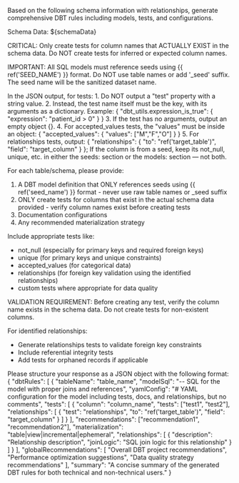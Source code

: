 Based on the following schema information with relationships, generate comprehensive DBT rules including models, tests, and configurations.

Schema Data: ${schemaData}

CRITICAL: Only create tests for column names that ACTUALLY EXIST in the schema data. Do NOT create tests for inferred or expected column names.

IMPORTANT: All SQL models must reference seeds using {{ ref('SEED_NAME') }} format. Do NOT use table names or add '_seed' suffix. The seed name will be the sanitized dataset name.

 In the JSON output, for tests:
    1. Do NOT output a "test" property with a string value.
    2. Instead, the test name itself must be the key, with its arguments as a dictionary.
      Example: { "dbt_utils.expression_is_true": { "expression": "patient_id > 0" } }
    3. If the test has no arguments, output an empty object {}.
    4. For accepted_values tests, the "values" must be inside an object: { "accepted_values": { "values": ["M","F","O"] } }
    5. For relationships tests, output: { "relationships": { "to": "ref('target_table')", "field": "target_column" } }; If the column is from a seed, keep its not_null, unique, etc. in either the seeds: section or the models: section — not both.

For each table/schema, please provide:
1. A DBT model definition that ONLY references seeds using {{ ref('seed_name') }} format - never use raw table names or _seed suffix
2. ONLY create tests for columns that exist in the actual schema data provided - verify column names exist before creating tests
3. Documentation configurations  
4. Any recommended materialization strategy

Include appropriate tests like:
- not_null (especially for primary keys and required foreign keys)
- unique (for primary keys and unique constraints) 
- accepted_values (for categorical data)
- relationships (for foreign key validation using the identified relationships)
- custom tests where appropriate for data quality

VALIDATION REQUIREMENT: Before creating any test, verify the column name exists in the schema data. Do not create tests for non-existent columns.

For identified relationships:
- Generate relationships tests to validate foreign key constraints
- Include referential integrity tests
- Add tests for orphaned records if applicable

Please structure your response as a JSON object with the following format:
{
  "dbtRules": [
    {
      "tableName": "table_name",
      "modelSql": "-- SQL for the model with proper joins and references",
      "yamlConfig": "# YAML configuration for the model including tests, docs, and relationships, but no comments",
      "tests": [
        {
          "column": "column_name", 
          "tests": ["test1", "test2"],
          "relationships": [
            {
              "test": "relationships",
              "to": "ref('target_table')",
              "field": "target_column"
            }
          ]
        }
      ],
      "recommendations": ["recommendation1", "recommendation2"],
      "materialization": "table|view|incremental|ephemeral",
      "relationships": [
        {
          "description": "Relationship description",
          "joinLogic": "SQL join logic for this relationship"
        }
      ]
    }
  ],
  "globalRecommendations": [
    "Overall DBT project recommendations",
    "Performance optimization suggestions",
    "Data quality strategy recommendations"
  ],
  "summary": "A concise summary of the generated DBT rules for both technical and non-technical users."
}